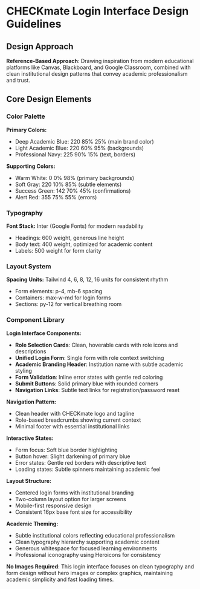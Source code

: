 # CHECKmate Login Interface Design Guidelines

## Design Approach
**Reference-Based Approach**: Drawing inspiration from modern educational platforms like Canvas, Blackboard, and Google Classroom, combined with clean institutional design patterns that convey academic professionalism and trust.

## Core Design Elements

### Color Palette
**Primary Colors:**
- Deep Academic Blue: 220 85% 25% (main brand color)
- Light Academic Blue: 220 60% 95% (backgrounds)
- Professional Navy: 225 90% 15% (text, borders)

**Supporting Colors:**
- Warm White: 0 0% 98% (primary backgrounds)
- Soft Gray: 220 10% 85% (subtle elements)
- Success Green: 142 70% 45% (confirmations)
- Alert Red: 355 75% 55% (errors)

### Typography
**Font Stack:** Inter (Google Fonts) for modern readability
- Headings: 600 weight, generous line height
- Body text: 400 weight, optimized for academic content
- Labels: 500 weight for form clarity

### Layout System
**Spacing Units:** Tailwind 4, 6, 8, 12, 16 units for consistent rhythm
- Form elements: p-4, mb-6 spacing
- Containers: max-w-md for login forms
- Sections: py-12 for vertical breathing room

### Component Library

**Login Interface Components:**
- **Role Selection Cards**: Clean, hoverable cards with role icons and descriptions
- **Unified Login Form**: Single form with role context switching
- **Academic Branding Header**: Institution name with subtle academic styling
- **Form Validation**: Inline error states with gentle red coloring
- **Submit Buttons**: Solid primary blue with rounded corners
- **Navigation Links**: Subtle text links for registration/password reset

**Navigation Pattern:**
- Clean header with CHECKmate logo and tagline
- Role-based breadcrumbs showing current context
- Minimal footer with essential institutional links

**Interactive States:**
- Form focus: Soft blue border highlighting
- Button hover: Slight darkening of primary blue
- Error states: Gentle red borders with descriptive text
- Loading states: Subtle spinners maintaining academic feel

**Layout Structure:**
- Centered login forms with institutional branding
- Two-column layout option for larger screens
- Mobile-first responsive design
- Consistent 16px base font size for accessibility

**Academic Theming:**
- Subtle institutional colors reflecting educational professionalism
- Clean typography hierarchy supporting academic content
- Generous whitespace for focused learning environments
- Professional iconography using Heroicons for consistency

**No Images Required**: This login interface focuses on clean typography and form design without hero images or complex graphics, maintaining academic simplicity and fast loading times.